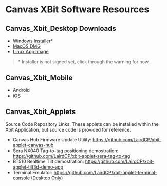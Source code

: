 # Canvas XBit Software Resources

## Canvas_Xbit_Desktop Downloads
- [Windows Installer](https://2784-public.s3.amazonaws.com/xbit+Setup+0.6.0.exe)*
- [MacOS DMG](https://2784-public.s3.amazonaws.com/xbit-0.6.0.dmg)
- [Linux App Image](https://2784-public.s3.amazonaws.com/xbit-0.6.0.AppImage)
> \* Installer is not signed yet, click through the warning for now.

## Canvas_Xbit_Mobile
- Android
- iOS

## Canvas_Xbit_Applets
Source Code Repository Links. These applets can be installed within the Xbit Application, but source code is provided for reference.
- Canvas Hub Firmware Update Utility: https://github.com/LairdCP/xbit-applet-canvas-hub
- Sera NX040 Tag-to-tag positioning demostration: https://github.com/LairdCP/xbit-applet-sera-tag-to-tag
- BT510 Realtime Tilt demostration: https://github.com/LairdCP/xbit-applet-tilt3d-demo-app
- Terminal Emulator: https://github.com/LairdCP/xbit-applet-terminal-console (Desktop Only)

